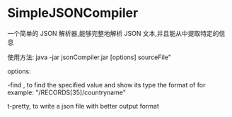# SimpleJSONCompiler
一个简单的 JSON 解析器,能够完整地解析 JSON 文本,并且能从中提取特定的信息

使用方法: java -jar jsonCompiler.jar [options] sourceFile"

options:

-find <path>, to find the specified value and show its type
the format of <path> for example: \"/RECORDS[35]/countryname\"
		

t-pretty, to write a json file with better output format
